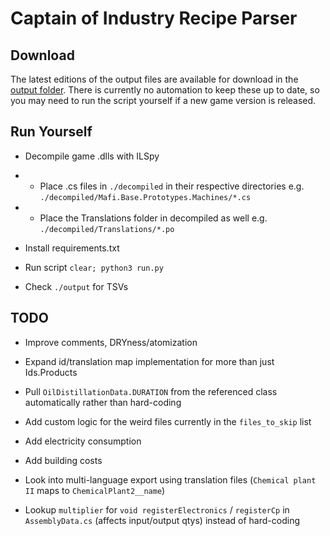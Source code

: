 # Captain of Industry Recipe Parser

## Download

The latest editions of the output files are available for download in the [output folder](https://github.com/brct-james/captain-of-industry-recipe-parser/tree/main/output). There is currently no automation to keep these up to date, so you may need to run the script yourself if a new game version is released.

## Run Yourself

- Decompile game .dlls with ILSpy

- - Place .cs files in `./decompiled` in their respective directories e.g. `./decompiled/Mafi.Base.Prototypes.Machines/*.cs`

- - Place the Translations folder in decompiled as well e.g. `./decompiled/Translations/*.po`

- Install requirements.txt

- Run script `clear; python3 run.py`

- Check `./output` for TSVs

## TODO

- Improve comments, DRYness/atomization

- Expand id/translation map implementation for more than just Ids.Products

- Pull `OilDistillationData.DURATION` from the referenced class automatically rather than hard-coding

- Add custom logic for the weird files currently in the `files_to_skip` list

- Add electricity consumption

- Add building costs

- Look into multi-language export using translation files (`Chemical plant II` maps to `ChemicalPlant2__name`)

- Lookup `multiplier` for `void registerElectronics` / `registerCp` in `AssemblyData.cs` (affects input/output qtys) instead of hard-coding